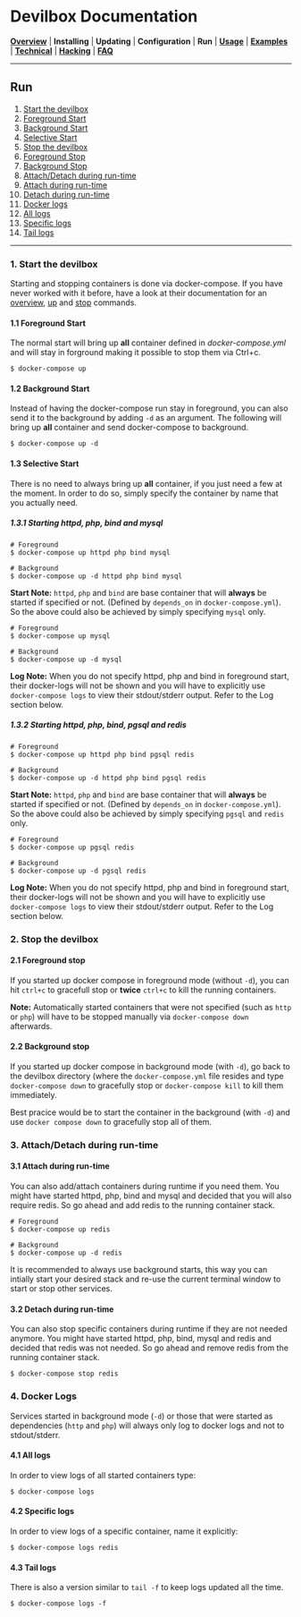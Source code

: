 # Devilbox Documentation

**[Overview](README.md)** |
**Installing** |
**Updating** |
**Configuration** |
**Run** |
**[Usage](Usage.md)** |
**[Examples](Examples.md)** |
**[Technical](Technical.md)** |
**[Hacking](Hacking.md)** |
**[FAQ](FAQ.md)**

---

## Run

1. [Start the devilbox](#1-start-the-devilbox)
  1. [Foreground Start](#1-1-foreground-start)
  2. [Background Start](#1-2-background-start)
  3. [Selective Start](#1-3-selective-start)
2. [Stop the devilbox](#2-stop-the-devilbox)
  1. [Foreground Stop](#2-1-foreground-stop)
  2. [Background Stop](#2-2-background-stop)
3. [Attach/Detach during run-time](#3-attach-detach-during-run-time)
  1. [Attach during run-time](#3-1-attach-during-run-time)
  2. [Detach during run-time](#3-2-detach-during-run-time)
4. [Docker logs](#4-docker-logs)
  1. [All logs](#4-1-all-logs)
  1. [Specific logs](#4-2-specific-logs)
  1. [Tail logs](#4-3-tail-logs)


---

### 1. Start the devilbox

Starting and stopping containers is done via docker-compose. If you have never worked with it before, have a look at their documentation for an [overview](https://docs.docker.com/compose/reference/overview/), [up](https://docs.docker.com/compose/reference/up/) and [stop](https://docs.docker.com/compose/reference/stop/) commands.

#### 1.1 Foreground Start

The normal start will bring up **all** container defined in *docker-compose.yml* and will stay in forground making it possible to stop them via Ctrl+c.

```shell
$ docker-compose up
```

#### 1.2 Background Start

Instead of having the docker-compose run stay in foreground, you can also send it to the background by adding `-d` as an argument. The following will bring up **all** container and send docker-compose to background.

```shell
$ docker-compose up -d
```

#### 1.3 Selective Start

There is no need to always bring up **all** container, if you just need a few at the moment. In order to do so, simply specify the container by name that you actually need.

##### 1.3.1 Starting httpd, php, bind and mysql

```shell
# Foreground
$ docker-compose up httpd php bind mysql

# Background
$ docker-compose up -d httpd php bind mysql
```

**Start Note:** `httpd`, `php` and `bind` are base container that will **always** be started if specified or not. (Defined by `depends_on` in `docker-compose.yml`). So the above could also be achieved by simply specifying `mysql` only.

```shell
# Foreground
$ docker-compose up mysql

# Background
$ docker-compose up -d mysql
```

**Log Note:** When you do not specify httpd, php and bind in foreground start, their docker-logs will not be shown and you will have to explicitly use `docker-compose logs` to view their stdout/stderr output. Refer to the Log section below.

##### 1.3.2 Starting httpd, php, bind, pgsql and redis

```shell
# Foreground
$ docker-compose up httpd php bind pgsql redis

# Background
$ docker-compose up -d httpd php bind pgsql redis
```

**Start Note:** `httpd`, `php` and `bind` are base container that will **always** be started if specified or not. (Defined by `depends_on` in `docker-compose.yml`). So the above could also be achieved by simply specifying `pgsql` and `redis` only.

```shell
# Foreground
$ docker-compose up pgsql redis

# Background
$ docker-compose up -d pgsql redis
```
**Log Note:** When you do not specify httpd, php and bind in foreground start, their docker-logs will not be shown and you will have to explicitly use `docker-compose logs` to view their stdout/stderr output. Refer to the Log section below.


### 2. Stop the devilbox

#### 2.1 Foreground stop

If you started up docker compose in foreground mode (without `-d`), you can hit `ctrl+c` to gracefull stop or **twice** `ctrl+c` to kill the running containers.

**Note:** Automatically started containers that were not specified (such as `http` or `php`) will have to be stopped manually via `docker-compose down` afterwards.

#### 2.2 Background stop

If you started up docker compose in background mode (with `-d`), go back to the devilbox directory (where the `docker-compose.yml` file resides and type `docker-compose down` to gracefully stop or `docker-compose kill` to kill them immediately.

Best pracice would be to start the container in the background (with `-d`) and use `docker compose down` to gracefully stop all of them.

### 3. Attach/Detach during run-time

#### 3.1 Attach during run-time

You can also add/attach containers during runtime if you need them. You might have started httpd, php, bind and mysql and decided that you will also require redis. So go ahead and add redis to the running container stack.

```shell
# Foreground
$ docker-compose up redis

# Background
$ docker-compose up -d redis
```

It is recommended to always use background starts, this way you can intially start your desired stack and re-use the current terminal window to start or stop other services.


#### 3.2 Detach during run-time

You can also stop specific containers during runtime if they are not needed anymore. You might have started httpd, php, bind, mysql and redis and decided that redis was not needed. So go ahead and remove redis from the running container stack.

```shell
$ docker-compose stop redis
```

### 4. Docker Logs

Services started in background mode (`-d`) or those that were started as dependencies (`http` and `php`) will always only log to docker logs and not to stdout/stderr.

#### 4.1 All logs

In order to view logs of all started containers type:

```shell
$ docker-compose logs
```

#### 4.2 Specific logs

In order to view logs of a specific container, name it explicitly:

```shell
$ docker-compose logs redis
```

#### 4.3 Tail logs

There is also a version similar to `tail -f` to keep logs updated all the time.

```shell
$ docker-compose logs -f
```

